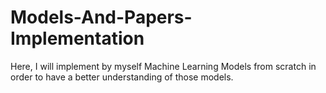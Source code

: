 # Models-And-Papers-Implementation
Here, I will implement by myself Machine Learning Models from scratch in order to have a better understanding of those models. 
